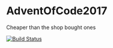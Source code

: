 # AdventOfCode2017
Cheaper than the shop bought ones

[![Build Status](https://travis-ci.org/Huxellberger/AdventOfCode2017.svg?branch=master)](https://travis-ci.org/Huxellberger/AdventOfCode2017)
